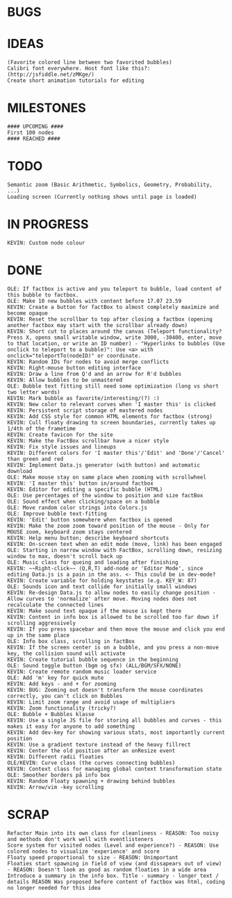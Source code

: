 # BUGS #

# IDEAS #
	(Favorite colored line between two favorited bubbles) 
	Calibri font everywhere. Host font like this?: (http://jsfiddle.net/zMKge/)
	Create short animation tutorials for editing

# MILESTONES #
	#### UPCOMING ####
	First 100 nodes
	#### REACHED ####

# TODO #
	Semantic zoom (Basic Arithmetic, Symbolics, Geometry, Probability, ...)
	Loading screen (Currently nothing shows until page is loaded)

# IN PROGRESS #
	KEVIN: Custom node colour

# DONE #
	OLE: If factbox is active and you teleport to bubble, load content of this bubble to factbox.
	OLE: Make 10 new bubbles with content before 17.07 23.59
	KEVIN: Create a button for factBox to almost completely maximize and become opaque
	KEVIN: Reset the scrollbar to top after closing a factbox (opening another factbox may start with the scrollbar already down)
	KEVIN: Short cut to places around the canvas (Teleport functionality? Press X, opens small writable window, write 3000, -30400, enter, move to that location, or write an ID number) - "Hyperlinks to bubbles (Use onclick to teleport to a bubble)": Use <a> with onclick="teleportTo(nodeID)" or coordinate.
	KEVIN: Random IDs for nodes to avoid merge conflicts
	KEVIN: Right-mouse button editing interface
	KEVIN: Draw a line from Q'd and an arrow for R'd bubbles
	KEVIN: Allow bubbles to be unmastered
	OLE: Bubble text fitting still need some optimization (long vs short two letter words)
	KEVIN: Mark bubble as favorite/interesting/(?) :)
	KEVIN: New color to relevant curves when 'I master this' is clicked
	KEVIN: Persistent script storage of mastered nodes
	KEVIN: Add CSS style for common HTML elements for factbox (strong)
	KEVIN: Cull floaty drawing to screen boundaries, currently takes up 1/4th of the frametime
	KEVIN: Create favicon for the site
	KEVIN: Make the FactBox scrollbar have a nicer style
	KEVIN: Fix style issues and lineups
	KEVIN: Different colors for 'I master this'/'Edit' and 'Done'/'Cancel' than green and red
	KEVIN: Implement Data.js generator (with button) and automatic download
	OLE: Make mouse stay on same place when zooming with scrollwheel
	KEVIN: 'I master this' button in/around factbox
	KEVIN: Editor for editing a specific bubble (HTML)
	OLE: Use percentages of the window to position and size factBox
	OLE: Sound effect when clicking/space on a bubble
	OLE: Move random color strings into Colors.js
	OLE: Improve bubble text-fitting
	KEVIN: 'Edit' button somewhere when factbox is opened
	KEVIN: Make the zoom zoom toward position of the mouse - Only for MOUSE zoom, keyboard zoom stays centered
	KEVIN: Help menu button; describe keyboard shortcuts
	KEVIN: On-screen text when an edit mode (move, link) has been engaged
	OLE: Starting in narrow window with FactBox, scrolling down, resizing window to max, doesn't scroll back up
	OLE: Music class for queing and loading after finishing
	KEVIN: ~~Right-click~~ (Q,R,T) add-node or 'Editor Mode', since editing Data.js is a pain in the ass. <- This could be in dev-mode?
	KEVIN: Create variable for holding keystates (e.g. KEY_W: 87)
	OLE: Sounds icon and text collide for initially small windows
	KEVIN: Re-design Data.js to allow nodes to easily change position - Allow curves to 'normalize' after move. Moving nodes does not recalculate the connected lines
	KEVIN: Make sound text opaque if the mouse is kept there
	KEVIN: Content in info box is allowed to be scrolled too far down if scrolling aggressively
	KEVIN: If you press spacebar and then move the mouse and click you end up in the same place
	OLE: Info box class, scrolling in factBox
	KEVIN: If the screen center is on a bubble, and you press a non-move key, the collision sound will activate
	KEVIN: Create tutorial bubble sequence in the beginning
	OLE: Sound toggle button (bgm og sfx) (ALL/BGM/SFX/NONE)
	KEVIN: Create remote random music loader service
	OLE: Add 'm' key for quick mute
	KEVIN: Add keys - and + for zooming
	KEVIN: BUG: Zooming out doesn't transform the mouse coordinates correctly, you can't click on Bubbles
	KEVIN: Limit zoom range and avoid usage of multipliers
	KEVIN: Zoom functionality (tricky?)
	OLE: Bubble + Bubbles klasse
	KEVIN: Use a single JS file for storing all bubbles and curves - this makes it easy for anyone to add something
	KEVIN: Add dev-key for showing various stats, most importantly current position
	KEVIN: Use a gradient texture instead of the heavy fillrect
	KEVIN: Center the old position after an onResize event
	KEVIN: Different radii floaties
	OLE/KEVIN: Curve class (the curves connecting bubbles)
	KEVIN: Context class for managing global context transformation state
	OLE: Smoother borders på info box
	KEVIN: Random Floaty spawning + drawing behind bubbles
	KEVIN: Arrow/vim -key scrolling

# SCRAP #
	Refactor Main into its own class for cleanliness - REASON: Too noisy and methods don't work well with eventlisteners
	Score system for visited nodes (Level and experience?) - REASON: Use colored nodes to visualize 'experience' and score
	Floaty speed proportional to size - REASON: Unimportant
	Floaties start spawning in field of view (and dissapears out of view) - REASON: Doesn't look as good as random floaties in a wide area
	Introduce a summary in the info box. Title - summary - longer text / details REASON Was proposed before content of factbox was html, coding no longer needed for this idea
